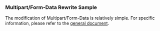### Multipart/Form-Data Rewrite Sample

The modification of Multipart/Form-Data is relatively simple. For specific information, please refer to the [general document](https://ximlu.github.io/hodor/rewrite_en.html).


